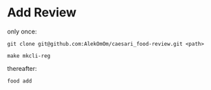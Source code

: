 # Add Review

only once:
```
git clone git@github.com:AlekOmOm/caesari_food-review.git <path>

make mkcli-reg
```

thereafter:
```
food add
```
